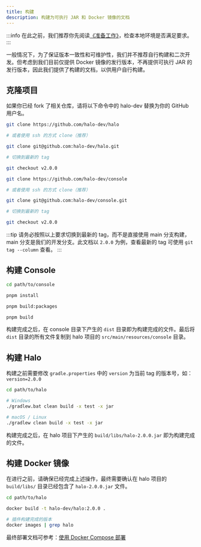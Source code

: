 ```yaml
---
title: 构建
description: 构建为可执行 JAR 和 Docker 镜像的文档
---
```


:::info
在此之前，我们推荐你先阅读[《准备工作》](./prepare)，检查本地环境是否满足要求。
:::

一般情况下，为了保证版本一致性和可维护性，我们并不推荐自行构建和二次开发。但考虑到我们目前仅提供 Docker 镜像的发行版本，不再提供可执行 JAR 的发行版本，因此我们提供了构建的文档，以供用户自行构建。

## 克隆项目

如果你已经 fork 了相关仓库，请将以下命令中的 halo-dev 替换为你的 GitHub 用户名。

```bash
git clone https://github.com/halo-dev/halo

# 或者使用 ssh 的方式 clone（推荐）

git clone git@github.com:halo-dev/halo.git

# 切换到最新的 tag

git checkout v2.0.0
```

```bash
git clone https://github.com/halo-dev/console

# 或者使用 ssh 的方式 clone（推荐）

git clone git@github.com:halo-dev/console.git

# 切换到最新的 tag

git checkout v2.0.0
```

:::tip
请务必按照以上要求切换到最新的 tag，而不是直接使用 main 分支构建，main 分支是我们的开发分支。此文档以 `2.0.0` 为例，查看最新的 tag 可使用 `git tag --column` 查看。
:::

## 构建 Console

```bash
cd path/to/console
```

```bash
pnpm install
```

```bash
pnpm build:packages
```

```bash
pnpm build
```

构建完成之后，在 console 目录下产生的 `dist` 目录即为构建完成的文件。最后将 `dist` 目录的所有文件复制到 halo 项目的 `src/main/resources/console` 目录。

## 构建 Halo

构建之前需要修改 `gradle.properties` 中的 `version` 为当前 tag 的版本号，如：`version=2.0.0`

```bash
cd path/to/halo
```

```bash
# Windows
./gradlew.bat clean build -x test -x jar

# macOS / Linux
./gradlew clean build -x test -x jar
```

构建完成之后，在 halo 项目下产生的 `build/libs/halo-2.0.0.jar` 即为构建完成的文件。

## 构建 Docker 镜像

在进行之前，请确保已经完成上述操作，最终需要确认在 halo 项目的 `build/libs/` 目录已经包含了 `halo-2.0.0.jar` 文件。

```bash
cd path/to/halo
```

```bash
docker build -t halo-dev/halo:2.0.0 .
```

```bash
# 插件构建完成的版本
docker images | grep halo
```

最终部署文档可参考：[使用 Docker Compose 部署](./docker-compose)
